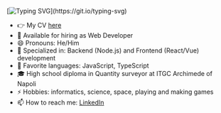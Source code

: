[![Typing SVG](https://readme-typing-svg.demolab.com?font=Fira+Code&pause=1000&width=435&lines=Hi!+My+name+is+Manuel.;I'm+a+Software+Engineer.)](https://git.io/typing-svg)

<!--
![ghstats](https://github-readme-stats.vercel.app/api?username=manuel-di-iorio&count_private=true&show_icons=true&theme=discord_old_blurple)
-->

- 👉 My CV [here](https://docs.google.com/document/d/1HtlqEXgicTjrWIfqn22lbU7506oczbi7)
- 🏢 Available for hiring as Web Developer
- 😄 Pronouns: He/Him
- 🎯 Specialized in: Backend (Node.js) and Frontend (React/Vue) development
- 🚀 Favorite languages: JavaScript, TypeScript
- 🎓 High school diploma in Quantity surveyor at ITGC Archimede of Napoli
- ⚡ Hobbies: informatics, science, space, playing and making games
- 📫 How to reach me: [LinkedIn](https://www.linkedin.com/in/emmanuel-di-iorio-8a9087106)
